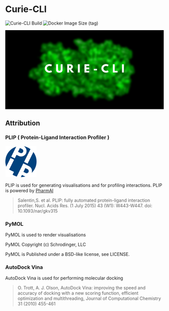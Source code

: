 # Curie-CLI

![Curie-CLI Build](https://github.com/navanchauhan/curie-cli/workflows/Curie-CLI%20Build/badge.svg)
![Docker Image Size (tag)](https://img.shields.io/docker/image-size/navanchauhan/curie-cli/latest?style=social)

![Curie-CLI](./curie-cli.png)

## Attribution

### PLIP ( Protein-Ligand Interaction Profiler )

<img src="pliplogo.svg" height="100px">

PLIP is used for generating visualisations and for profiling interactions. PLIP is powered by [PharmAI](https://www.pharm.ai)

> Salentin,S. et al. PLIP: fully automated protein-ligand interaction profiler. Nucl. Acids Res. (1 July 2015) 43 (W1): W443-W447. doi: 10.1093/nar/gkv315

### PyMOL

PyMOL is used to render visualisations

PyMOL Copyright (c) Schrodinger, LLC

PyMOL is Published under a BSD-like license, see LICENSE.

### AutoDock Vina

AutoDock Vina is used for performing molecular docking

> 	O. Trott, A. J. Olson, AutoDock Vina: improving the speed and accuracy of docking with a new scoring function, efficient optimization and multithreading, Journal of Computational Chemistry 31 (2010) 455-461
